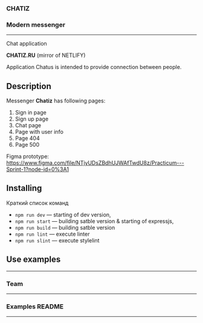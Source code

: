 ### CHATIZ

### Modern messenger
---

Chat application

**CHATIZ.RU**
(mirror of NETLIFY)

Application Chatus is intended to provide connection between people.
## Description

Messenger **Chatiz** has following pages:
1. Sign in page
2. Sign up page
3. Chat page
4. Page with user info
5. Page 404
6. Page 500

Figma prototype: 
https://www.figma.com/file/NTjyUDsZBdhUJWAfTwdU8z/Practicum---Sprint-1?node-id=0%3A1

## Installing

Краткий список команд

- `npm run dev` — starting of dev version,
- `npm run start` — building satble version & starting of expressjs,
- `npm run build` — building satble version
- `npm run lint` — execute linter
- `npm run slint` — execute stylelint

## **Use examples**

-----
### **Team**

-----

### **Examples README**

-----